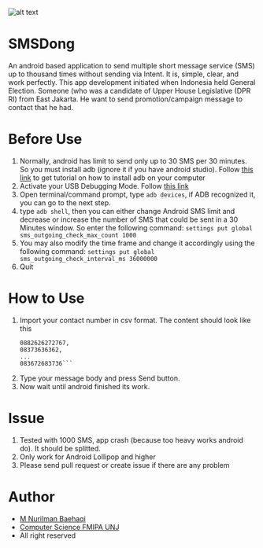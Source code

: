 ![alt text](http://www.encuesta.biz/wp-content/uploads/2016/05/sms-icon-blue-300x300.png)

# SMSDong
An android based application to send multiple short message service (SMS) up to thousand times without sending via Intent. It is, simple, clear, and work perfectly.
This app development initiated when Indonesia held General Election. Someone (who was a candidate of Upper House Legislative (DPR RI) from East Jakarta. He want
to send promotion/campaign message to contact that he had.

# Before Use
1. Normally, android has limit to send only up to 30 SMS per 30 minutes. So you must install adb (ignore it if you have android studio). 
   Follow [this link](https://www.howtogeek.com/125769/how-to-install-and-use-abd-the-android-debug-bridge-utility/) to get tutorial on how to install adb on your computer
2. Activate your USB Debugging Mode. Follow [this link](https://www.companionlink.com/support/kb/Enable_Android_USB_Debugging_Mode)
3. Open terminal/command prompt, type ```adb devices```, if ADB recognized it, you can go to the next step.
4. type ```adb shell```, then  you can either change Android SMS limit and decrease or increase the number of SMS that could be sent in a 
   30 Minutes window. So enter the following command: ```settings put global sms_outgoing_check_max_count 1000```
5. You may also modify the time frame and change it accordingly using the following command: ```settings put global sms_outgoing_check_interval_ms 36000000```
6. Quit

# How to Use
1. Import your contact number in csv format. The content should look  like this
    ```08383838388,
    0882626272767,
    08373636362,
    ...
    083672683736```
2. Type your message body and press Send button. 
3. Now wait until android finished its work.

# Issue
1. Tested with 1000 SMS, app crash (because too heavy works android do). It should be splitted.
2. Only work for Android Lollipop and higher
3. Please send pull request or create issue if there are any problem

# Author
* [M Nurilman Baehaqi](https://instagram.com/moxspoy)
* [Computer Science FMIPA UNJ](https://unj.ac.id)
* All right reserved
